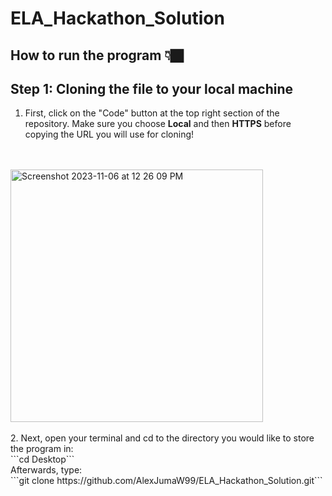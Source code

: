 # ELA_Hackathon_Solution
## How to run the program 👇🏿

## Step 1: Cloning the file to your local machine
1. First, click on the "Code" button at the top right section of the repository.
Make sure you choose **Local** and then **HTTPS** before copying the URL you will use for cloning!
<br>
<br>
<img width="404" alt="Screenshot 2023-11-06 at 12 26 09 PM" src="https://github.com/AlexJumaW99/ELA_Hackathon_Solution/assets/50864725/c463f36e-e569-4b90-8818-81b1bc60aa75">
<br>
<br>
2. Next, open your terminal and cd to the directory you would like to store the program in:<br>
```cd Desktop```<br>
Afterwards, type:<br>
```git clone https://github.com/AlexJumaW99/ELA_Hackathon_Solution.git```

